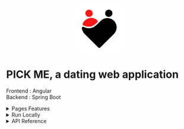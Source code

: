 <div align="center">
<img height="130px" width="130px" src="./src/assets/images/Logo.png">
</div>
  
# PICK ME, a dating web application

Frontend : Angular
<br>
Backend : Spring Boot

<details>
  <summary>Pages Features</summary>

### Connect

- Register by completing mandatory informations with form control
- Login with failure animation for bad credentials
- Logout is available on menu once logged in

### Select

- View profiles that are similar to yours by distance
- Swipe profiles and go back if you want to
- Like or Dislike a profile
- Match animation
- View more information about a profile

### Profile

- Add or Delete pictures and Select main profile picture
- Modify your profile
- Cancel modifications retrieves previous profile information
- Delete your account (needs confirmation)

### Match

- View profiles that matched with you
- Search a user
- Dislike a profile
- View more information about a profile and messages
- Add, Update or Delete a message

### Admin

- Admin role needed to view this page
- Search users by nickname, gender, age or max distance
- View more information about a profile
- Delete a user

### More Info

- View full user profile
- Swiper user pictures
- Like, Dislike or Delete if you are an admin user

</details>

<details>
  <summary>Run Locally</summary>

### Clone the project

```bash
  git clone https://github.com/Brice150/PICKME.git
```

### Go to backend directory

    --> Run application on Intellij

### Install dependencies

```bash
  npm install
```

### Start the server

```bash
  ng serve -o
```

</details>

<details>
  <summary>API Reference</summary>

  <br>

  <details>
  <summary>Connection</summary>

### Register

```http
  POST /registration
```

### Login

```http
  GET /login
```

### Logout

```http
  GET /logout
```

  </details>

  <details>
  <summary>Admin</summary>

### Get all users

```http
  GET /admin/all
```

### Delete user

```http
  DELETE /admin/${userId}
```

  </details>

  <details>
  <summary>User</summary>

### Get all users

```http
  GET /user/all
```

### Get connected user

```http
  GET /user
```

### Update user

```http
  PUT /user
```

### Delete connected user

```http
  DELETE /user
```

  </details>

  <details>
  <summary>Message</summary>

### Add message

```http
  POST /message
```

### Update message

```http
  PUT /message
```

### Delete message

```http
  DELETE /message/${messageId}
```

  </details>

  <details>
  <summary>Like</summary>

### Add like

```http
  POST /like/${userId}
```

  </details>

  <details>
  <summary>Dislike</summary>

### Add dislike

```http
  POST /dislike/${userId}
```

  </details>

  <details>
  <summary>Picture</summary>

### Add picture

```http
  POST /picture
```

### Select main picture

```http
  PUT /picture/${pictureId}
```

### Delete picture

```http
  DELETE /picture/${pictureId}
```

  </details>

  <details>
  <summary>Match</summary>

### Get all user matches

```http
  GET /match/all
```

  </details>

</details>
